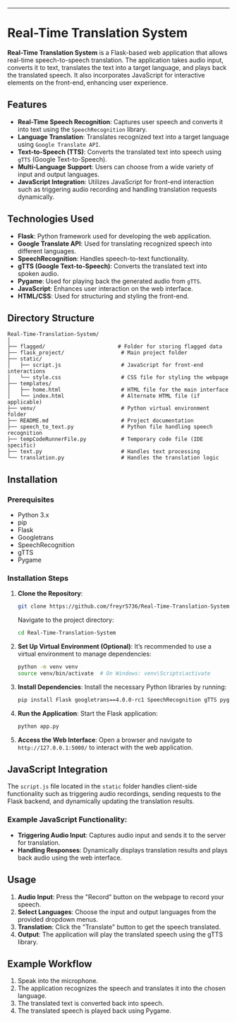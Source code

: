 
---

# Real-Time Translation System

**Real-Time Translation System** is a Flask-based web application that allows real-time speech-to-speech translation. The application takes audio input, converts it to text, translates the text into a target language, and plays back the translated speech. It also incorporates JavaScript for interactive elements on the front-end, enhancing user experience.

## Features

- **Real-Time Speech Recognition**: Captures user speech and converts it into text using the `SpeechRecognition` library.
- **Language Translation**: Translates recognized text into a target language using `Google Translate API`.
- **Text-to-Speech (TTS)**: Converts the translated text into speech using `gTTS` (Google Text-to-Speech).
- **Multi-Language Support**: Users can choose from a wide variety of input and output languages.
- **JavaScript Integration**: Utilizes JavaScript for front-end interaction such as triggering audio recording and handling translation requests dynamically.

## Technologies Used

- **Flask**: Python framework used for developing the web application.
- **Google Translate API**: Used for translating recognized speech into different languages.
- **SpeechRecognition**: Handles speech-to-text functionality.
- **gTTS (Google Text-to-Speech)**: Converts the translated text into spoken audio.
- **Pygame**: Used for playing back the generated audio from `gTTS`.
- **JavaScript**: Enhances user interaction on the web interface.
- **HTML/CSS**: Used for structuring and styling the front-end.

## Directory Structure

```
Real-Time-Translation-System/
│
├── flagged/                       # Folder for storing flagged data
├── flask_project/                  # Main project folder
├── static/
│   ├── script.js                   # JavaScript for front-end interactions
│   └── style.css                   # CSS file for styling the webpage
├── templates/
│   ├── home.html                   # HTML file for the main interface
│   └── index.html                  # Alternate HTML file (if applicable)
├── venv/                           # Python virtual environment folder
├── README.md                       # Project documentation
├── speech_to_text.py               # Python file handling speech recognition
├── tempCodeRunnerFile.py           # Temporary code file (IDE specific)
├── text.py                         # Handles text processing
└── translation.py                  # Handles the translation logic
```

## Installation

### Prerequisites

- Python 3.x
- pip
- Flask
- Googletrans
- SpeechRecognition
- gTTS
- Pygame

### Installation Steps

1. **Clone the Repository**:
   ```bash
   git clone https://github.com/freyr5736/Real-Time-Translation-System.git
   ```
   Navigate to the project directory:
   ```bash
   cd Real-Time-Translation-System
   ```

2. **Set Up Virtual Environment (Optional)**:
   It’s recommended to use a virtual environment to manage dependencies:
   ```bash
   python -m venv venv
   source venv/bin/activate  # On Windows: venv\Scripts\activate
   ```

3. **Install Dependencies**:
   Install the necessary Python libraries by running:
   ```bash
   pip install Flask googletrans==4.0.0-rc1 SpeechRecognition gTTS pygame
   ```

4. **Run the Application**:
   Start the Flask application:
   ```bash
   python app.py
   ```

5. **Access the Web Interface**:
   Open a browser and navigate to `http://127.0.0.1:5000/` to interact with the web application.

## JavaScript Integration

The `script.js` file located in the `static` folder handles client-side functionality such as triggering audio recordings, sending requests to the Flask backend, and dynamically updating the translation results.

### Example JavaScript Functionality:
- **Triggering Audio Input**: Captures audio input and sends it to the server for translation.
- **Handling Responses**: Dynamically displays translation results and plays back audio using the web interface.

## Usage

1. **Audio Input**: Press the "Record" button on the webpage to record your speech.
2. **Select Languages**: Choose the input and output languages from the provided dropdown menus.
3. **Translation**: Click the "Translate" button to get the speech translated.
4. **Output**: The application will play the translated speech using the gTTS library.

## Example Workflow

1. Speak into the microphone.
2. The application recognizes the speech and translates it into the chosen language.
3. The translated text is converted back into speech.
4. The translated speech is played back using Pygame.

